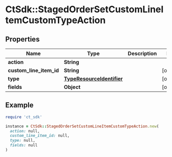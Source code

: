 # CtSdk::StagedOrderSetCustomLineItemCustomTypeAction

## Properties

| Name | Type | Description | Notes |
| ---- | ---- | ----------- | ----- |
| **action** | **String** |  |  |
| **custom_line_item_id** | **String** |  | [optional] |
| **type** | [**TypeResourceIdentifier**](TypeResourceIdentifier.md) |  | [optional] |
| **fields** | **Object** |  | [optional] |

## Example

```ruby
require 'ct_sdk'

instance = CtSdk::StagedOrderSetCustomLineItemCustomTypeAction.new(
  action: null,
  custom_line_item_id: null,
  type: null,
  fields: null
)
```


